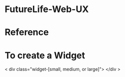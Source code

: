 # FutureLife-Web-UX

# Reference

# To create a Widget
<p>&lt div class="widget-[small, medium, or large]"&gt &lt/div &gt</p>
